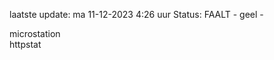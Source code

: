 laatste update: 
ma 11-12-2023  4:26   uur 
Status: FAALT - geel - 
<div class="service R">microstation</div><div class="service G">httpstat</div>